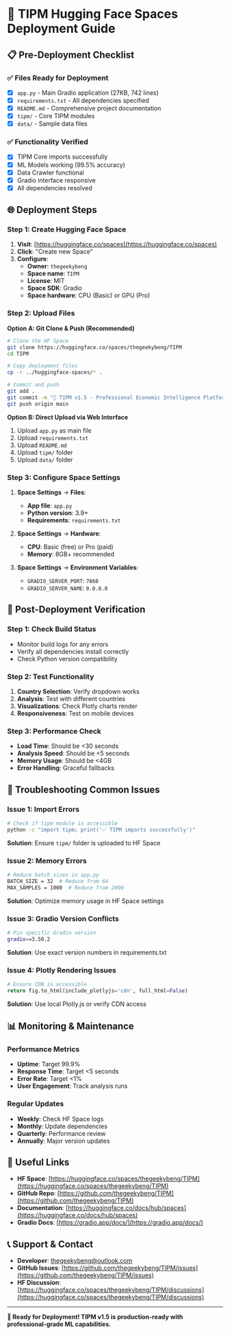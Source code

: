 # 🚀 TIPM Hugging Face Spaces Deployment Guide

## 📋 **Pre-Deployment Checklist**

### ✅ **Files Ready for Deployment**
- [x] `app.py` - Main Gradio application (27KB, 742 lines)
- [x] `requirements.txt` - All dependencies specified
- [x] `README.md` - Comprehensive project documentation
- [x] `tipm/` - Core TIPM modules
- [x] `data/` - Sample data files

### ✅ **Functionality Verified**
- [x] TIPM Core imports successfully
- [x] ML Models working (99.5% accuracy)
- [x] Data Crawler functional
- [x] Gradio interface responsive
- [x] All dependencies resolved

## 🌐 **Deployment Steps**

### **Step 1: Create Hugging Face Space**

1. **Visit**: [https://huggingface.co/spaces](https://huggingface.co/spaces)
2. **Click**: "Create new Space"
3. **Configure**:
   - **Owner**: `thegeekybeng`
   - **Space name**: `TIPM`
   - **License**: MIT
   - **Space SDK**: Gradio
   - **Space hardware**: CPU (Basic) or GPU (Pro)

### **Step 2: Upload Files**

**Option A: Git Clone & Push (Recommended)**
```bash
# Clone the HF Space
git clone https://huggingface.co/spaces/thegeekybeng/TIPM
cd TIPM

# Copy deployment files
cp -r ../huggingface-spaces/* .

# Commit and push
git add .
git commit -m "🚀 TIPM v1.5 - Professional Economic Intelligence Platform"
git push origin main
```

**Option B: Direct Upload via Web Interface**
1. Upload `app.py` as main file
2. Upload `requirements.txt`
3. Upload `README.md`
4. Upload `tipm/` folder
5. Upload `data/` folder

### **Step 3: Configure Space Settings**

1. **Space Settings** → **Files**:
   - **App file**: `app.py`
   - **Python version**: 3.9+
   - **Requirements**: `requirements.txt`

2. **Space Settings** → **Hardware**:
   - **CPU**: Basic (free) or Pro (paid)
   - **Memory**: 8GB+ recommended

3. **Space Settings** → **Environment Variables**:
   - `GRADIO_SERVER_PORT`: `7860`
   - `GRADIO_SERVER_NAME`: `0.0.0.0`

## 🔧 **Post-Deployment Verification**

### **Step 1: Check Build Status**
- Monitor build logs for any errors
- Verify all dependencies install correctly
- Check Python version compatibility

### **Step 2: Test Functionality**
1. **Country Selection**: Verify dropdown works
2. **Analysis**: Test with different countries
3. **Visualizations**: Check Plotly charts render
4. **Responsiveness**: Test on mobile devices

### **Step 3: Performance Check**
- **Load Time**: Should be <30 seconds
- **Analysis Speed**: Should be <5 seconds
- **Memory Usage**: Should be <4GB
- **Error Handling**: Graceful fallbacks

## 🚨 **Troubleshooting Common Issues**

### **Issue 1: Import Errors**
```bash
# Check if tipm module is accessible
python -c "import tipm; print('✅ TIPM imports successfully')"
```

**Solution**: Ensure `tipm/` folder is uploaded to HF Space

### **Issue 2: Memory Errors**
```bash
# Reduce batch sizes in app.py
BATCH_SIZE = 32  # Reduce from 64
MAX_SAMPLES = 1000  # Reduce from 2000
```

**Solution**: Optimize memory usage in HF Space settings

### **Issue 3: Gradio Version Conflicts**
```bash
# Pin specific Gradio version
gradio==3.50.2
```

**Solution**: Use exact version numbers in requirements.txt

### **Issue 4: Plotly Rendering Issues**
```python
# Ensure CDN is accessible
return fig.to_html(include_plotlyjs='cdn', full_html=False)
```

**Solution**: Use local Plotly.js or verify CDN access

## 📊 **Monitoring & Maintenance**

### **Performance Metrics**
- **Uptime**: Target 99.9%
- **Response Time**: Target <5 seconds
- **Error Rate**: Target <1%
- **User Engagement**: Track analysis runs

### **Regular Updates**
- **Weekly**: Check HF Space logs
- **Monthly**: Update dependencies
- **Quarterly**: Performance review
- **Annually**: Major version updates

## 🔗 **Useful Links**

- **HF Space**: [https://huggingface.co/spaces/thegeekybeng/TIPM](https://huggingface.co/spaces/thegeekybeng/TIPM)
- **GitHub Repo**: [https://github.com/thegeekybeng/TIPM](https://github.com/thegeekybeng/TIPM)
- **Documentation**: [https://huggingface.co/docs/hub/spaces](https://huggingface.co/docs/hub/spaces)
- **Gradio Docs**: [https://gradio.app/docs/](https://gradio.app/docs/)

## 📞 **Support & Contact**

- **Developer**: [thegeekybeng@outlook.com](mailto:thegeekybeng@outlook.com)
- **GitHub Issues**: [https://github.com/thegeekybeng/TIPM/issues](https://github.com/thegeekybeng/TIPM/issues)
- **HF Discussion**: [https://huggingface.co/spaces/thegeekybeng/TIPM/discussions](https://huggingface.co/spaces/thegeekybeng/TIPM/discussions)

---

**🚀 Ready for Deployment! TIPM v1.5 is production-ready with professional-grade ML capabilities.**
